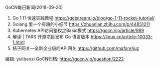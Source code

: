 GoCN每日新闻(2018-09-20)

1. Go 1.11 快速实践教程  https://getstream.io/blog/go-1-11-rocket-tutorial/
2. Golang 里一个有趣的小细节 https://zhuanlan.zhihu.com/p/44851211
3. Kubernetes API访问鉴权之Basic模式 https://gocn.vip/article/989
4. 解读 | TARS 开源项目发布 Go 语言版本 https://linux.cn/article-10033-1.html
5. 桔子网关—全新企业级的API网关 https://github.com/mafanr/juz

编辑: yulibaozi
GoCN归档: https://gocn.vip/question/2222